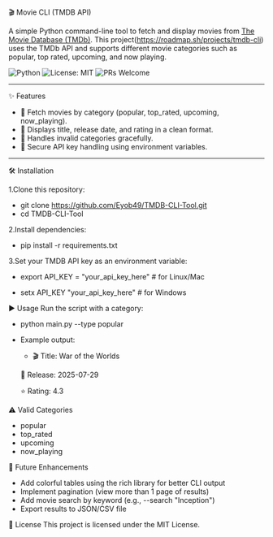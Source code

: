 🎬 Movie CLI (TMDB API)

A simple Python command-line tool to fetch and display movies from [The Movie Database (TMDb)](https://www.themoviedb.org/). This project(https://roadmap.sh/projects/tmdb-cli) uses the TMDb API and supports different movie categories such as popular, top rated, upcoming, and now playing.

![Python](https://img.shields.io/badge/Python-3.9-blue)
![License: MIT](https://img.shields.io/badge/License-MIT-green)
![PRs Welcome](https://img.shields.io/badge/PRs-welcome-brightgreen)

---

✨ Features
 - 🎥 Fetch movies by category (popular, top_rated, upcoming, now_playing).
 - 📆 Displays title, release date, and rating in a clean format.
- 🚫 Handles invalid categories gracefully.
- 🔐 Secure API key handling using environment variables.

---

🛠️ Installation

1.Clone this repository:
 - git clone https://github.com/Eyob49/TMDB-CLI-Tool.git
 - cd TMDB-CLI-Tool

2.Install dependencies:
- pip install -r requirements.txt

3.Set your TMDB API key as an environment variable:

- export API_KEY = "your_api_key_here" # for Linux/Mac

- setx API_KEY "your_api_key_here"   # for Windows

▶️ Usage 
Run the script with a category:

- python main.py --type popular

- Example output:

  -   🎬 Title: War of the Worlds

    📅 Release: 2025-07-29

    ⭐ Rating: 4.3

⚠️ Valid Categories
- popular
- top_rated
- upcoming
- now_playing

🚀 Future Enhancements
- Add colorful tables using the rich library for better CLI output
- Implement pagination (view more than 1 page of results)
- Add movie search by keyword (e.g., --search "Inception")
- Export results to JSON/CSV file

📜 License
This project is licensed under the MIT License.



